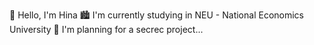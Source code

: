 🌟 Hello, I'm Hina
🏙️ I'm currently studying in NEU - National Economics University
👀 I'm planning for a secrec project...
